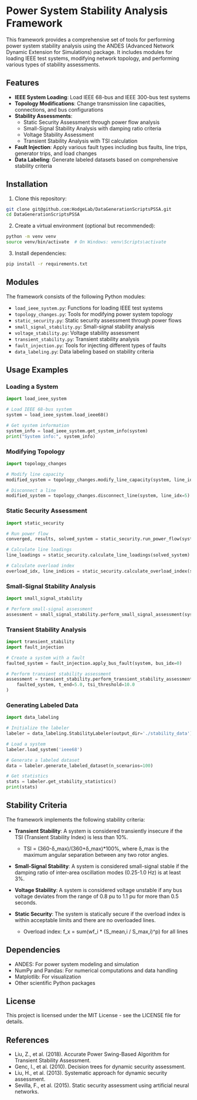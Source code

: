 # Power System Stability Analysis Framework

This framework provides a comprehensive set of tools for performing power system stability analysis using the ANDES (Advanced Network Dynamic Extension for Simulations) package. It includes modules for loading IEEE test systems, modifying network topology, and performing various types of stability assessments.

## Features

- **IEEE System Loading**: Load IEEE 68-bus and IEEE 300-bus test systems
- **Topology Modifications**: Change transmission line capacities, connections, and bus configurations
- **Stability Assessments**:
  - Static Security Assessment through power flow analysis
  - Small-Signal Stability Analysis with damping ratio criteria
  - Voltage Stability Assessment
  - Transient Stability Analysis with TSI calculation
- **Fault Injection**: Apply various fault types including bus faults, line trips, generator trips, and load changes
- **Data Labeling**: Generate labeled datasets based on comprehensive stability criteria

## Installation

1. Clone this repository:
```bash
git clone git@github.com:HodgeLab/DataGenerationScriptsPSSA.git
cd DataGenerationScriptsPSSA
```

2. Create a virtual environment (optional but recommended):
```bash
python -m venv venv
source venv/bin/activate  # On Windows: venv\Scripts\activate
```

3. Install dependencies:
```bash
pip install -r requirements.txt
```

## Modules

The framework consists of the following Python modules:

- `load_ieee_system.py`: Functions for loading IEEE test systems
- `topology_changes.py`: Tools for modifying power system topology
- `static_security.py`: Static security assessment through power flows
- `small_signal_stability.py`: Small-signal stability analysis
- `voltage_stability.py`: Voltage stability assessment
- `transient_stability.py`: Transient stability analysis
- `fault_injection.py`: Tools for injecting different types of faults
- `data_labeling.py`: Data labeling based on stability criteria

## Usage Examples

### Loading a System

```python
import load_ieee_system

# Load IEEE 68-bus system
system = load_ieee_system.load_ieee68()

# Get system information
system_info = load_ieee_system.get_system_info(system)
print("System info:", system_info)
```

### Modifying Topology

```python
import topology_changes

# Modify line capacity
modified_system = topology_changes.modify_line_capacity(system, line_idx=0, new_capacity_mva=150.0)

# Disconnect a line
modified_system = topology_changes.disconnect_line(system, line_idx=5)
```

### Static Security Assessment

```python
import static_security

# Run power flow
converged, results, solved_system = static_security.run_power_flow(system)

# Calculate line loadings
line_loadings = static_security.calculate_line_loadings(solved_system)

# Calculate overload index
overload_idx, line_indices = static_security.calculate_overload_index(solved_system, p=2)
```

### Small-Signal Stability Analysis

```python
import small_signal_stability

# Perform small-signal assessment
assessment = small_signal_stability.perform_small_signal_assessment(system, damping_threshold=3.0)
```

### Transient Stability Analysis

```python
import transient_stability
import fault_injection

# Create a system with a fault
faulted_system = fault_injection.apply_bus_fault(system, bus_idx=0)

# Perform transient stability assessment
assessment = transient_stability.perform_transient_stability_assessment(
    faulted_system, t_end=5.0, tsi_threshold=10.0
)
```

### Generating Labeled Data

```python
import data_labeling

# Initialize the labeler
labeler = data_labeling.StabilityLabeler(output_dir='./stability_data')

# Load a system
labeler.load_system('ieee68')

# Generate a labeled dataset
data = labeler.generate_labeled_dataset(n_scenarios=100)

# Get statistics
stats = labeler.get_stability_statistics()
print(stats)
```

## Stability Criteria

The framework implements the following stability criteria:

- **Transient Stability**: A system is considered transiently insecure if the TSI (Transient Stability Index) is less than 10%. 
  - TSI = (360-δ_max)/(360+δ_max)*100%, where δ_max is the maximum angular separation between any two rotor angles.

- **Small-Signal Stability**: A system is considered small-signal stable if the damping ratio of inter-area oscillation modes (0.25-1.0 Hz) is at least 3%.

- **Voltage Stability**: A system is considered voltage unstable if any bus voltage deviates from the range of 0.8 pu to 1.1 pu for more than 0.5 seconds.

- **Static Security**: The system is statically secure if the overload index is within acceptable limits and there are no overloaded lines.
  - Overload index: f_x = sum(wf_i * (S_mean,i / S_max,i)^p) for all lines

## Dependencies

- ANDES: For power system modeling and simulation
- NumPy and Pandas: For numerical computations and data handling
- Matplotlib: For visualization
- Other scientific Python packages

## License

This project is licensed under the MIT License - see the LICENSE file for details.

## References

- Liu, Z., et al. (2018). Accurate Power Swing-Based Algorithm for Transient Stability Assessment.
- Genc, I., et al. (2010). Decision trees for dynamic security assessment.
- Liu, H., et al. (2013). Systematic approach for dynamic security assessment.
- Sevilla, F., et al. (2015). Static security assessment using artificial neural networks.